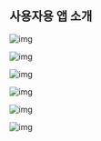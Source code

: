 ﻿



## **사용자용 앱 소개**

![img](https://blogfiles.pstatic.net/MjAxOTEwMThfMjEw/MDAxNTcxMzc4MDUwOTYx.Z743RH4dqLM0JOdTJiZq9E_hYwgej1Nqf1UHeRAlNtMg.mdQvzj3YJqAR_mJ7sNfjes6FNzErd-inLzdOct71jw0g.PNG.ehdwnd02/image.png?type=w1)



![img](https://blogfiles.pstatic.net/MjAxOTEwMThfODcg/MDAxNTcxMzc4MTE5MDUx.DrDhDDRuIfbX7hrmcJ-38XybMymKyL9xh8IL2qGKaFIg.Frvw-E-fTQJizyZKucT5_lpGqURXlZrNSufM5WWhX-cg.PNG.ehdwnd02/image.png?type=w1)



![img](https://blogfiles.pstatic.net/MjAxOTEwMThfNzEg/MDAxNTcxMzc4MTMxODkx.Q8zZpm96EStP-5HouVZjOpKdigmSsO_DL86S91xCsnwg._0V2-Mmc0fQ1w5TH9KPxm62wu_Mbxyr-DNt8zHgg8rMg.PNG.ehdwnd02/image.png?type=w1)



![img](https://blogfiles.pstatic.net/MjAxOTEwMThfMjMz/MDAxNTcxMzc4MTQzMDg2.FrTEFkh3RFmsXzkfZXxrvtwSBOTu-eC_YxVE9MFyQjcg.xkwRHEAn8i_hewmV1OTpGspHbQ-YiB2uPO3m4cxWcg0g.PNG.ehdwnd02/image.png?type=w1)



![img](https://blogfiles.pstatic.net/MjAxOTEwMThfMzQg/MDAxNTcxMzc4MTU1MjQ3.LKlcewKGdsexY0FCupBDMOAQQxV3hAVhu_YvMeueUZ8g.2kaCSREbKE-98VgxBX-ETasDNeOUPeVCjTAagay2ZkIg.PNG.ehdwnd02/image.png?type=w1)



![img](https://blogfiles.pstatic.net/MjAxOTEwMThfODAg/MDAxNTcxMzc4MTY0Nzk1.omK3VQDBQ1EEZpcOxrjpH5ZqdbGYy8eITIrFmTZuOSMg._dVuzugtOpv05EKiKkPFly_zPrbavRHwLhlDEgSe17cg.PNG.ehdwnd02/image.png?type=w1)



﻿